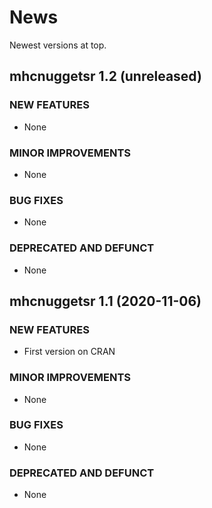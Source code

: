 # News

Newest versions at top.

## mhcnuggetsr 1.2 (unreleased)

### NEW FEATURES

  * None
  
### MINOR IMPROVEMENTS

  * None

### BUG FIXES

  * None

### DEPRECATED AND DEFUNCT

  * None

## mhcnuggetsr 1.1 (2020-11-06)

### NEW FEATURES

  * First version on CRAN
  
### MINOR IMPROVEMENTS

  * None

### BUG FIXES

  * None

### DEPRECATED AND DEFUNCT

  * None

